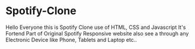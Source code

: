 # Spotify-Clone
Hello Everyone this is Spotify Clone use of HTML, CSS and Javascript
It's Fortend Part of Original Spotify
Responsive website also see a through any Electronic Device like Phone, Tablets and Laptop etc..
